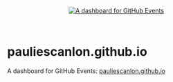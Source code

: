<p align="center">
  <a href="https://pauliescanlon.github.io/">
    <img alt="A dashboard for GitHub Events" src="https://pauliescanlon.github.io/pauliescanlon.github.io-og-image.jpg" />
  </a>
</p>

<br />

# pauliescanlon.github.io

A dashboard for GitHub Events: [pauliescanlon.github.io](https://pauliescanlon.github.io/)

